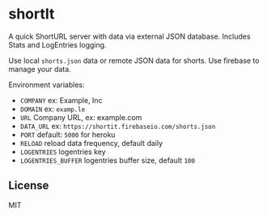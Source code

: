 # shortIt
A quick ShortURL server with data via external JSON database. Includes Stats and LogEntries logging.

Use local `shorts.json` data or remote JSON data for shorts. Use firebase to manage your data.

Environment variables:
- `COMPANY` ex: Example, Inc
- `DOMAIN` ex: `examp.le`
- `URL`    Company URL, ex: example.com
- `DATA_URL` ex: `https://shortit.firebaseio.com/shorts.json`
- `PORT` default: `5000` for heroku
- `RELOAD` reload data frequency, default daily
- `LOGENTRIES` logentries key
- `LOGENTRIES_BUFFER` logentries buffer size, default `100`

## License
MIT

